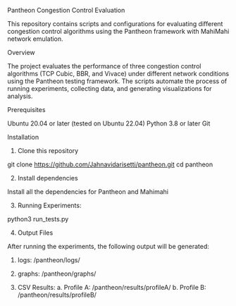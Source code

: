 Pantheon Congestion Control Evaluation

This repository contains scripts and configurations for evaluating different congestion control algorithms using the Pantheon framework with MahiMahi network emulation.

Overview

The project evaluates the performance of three congestion control algorithms (TCP Cubic, BBR, and Vivace) under different network conditions using the Pantheon testing framework. The scripts automate the process of running experiments, collecting data, and generating visualizations for analysis.

Prerequisites

Ubuntu 20.04 or later (tested on Ubuntu 22.04)
Python 3.8 or later
Git


Installation

1. Clone this repository

git clone https://github.com/Jahnavidarisetti/pantheon.git
cd pantheon

2. Install dependencies

Install all the dependencies for Pantheon and Mahimahi

3. Running Experiments:

python3 run_tests.py

4. Output Files

After running the experiments, the following output will be generated:

1. logs: /pantheon/logs/

2. graphs: /pantheon/graphs/

3. CSV Results:
	a. Profile A: /pantheon/results/profileA/
	b. Profile B: /pantheon/results/profileB/

